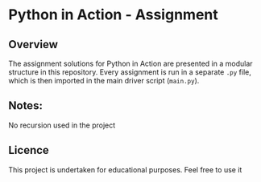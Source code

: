 # Python in Action - Assignment

## Overview
The assignment solutions for Python in Action are presented in a modular structure in this repository. Every assignment is run in a separate `.py` file, which is then imported in the main driver script (`main.py`).

## Notes:
No recursion used in the project

## Licence
This project is undertaken for educational purposes. Feel free to use it